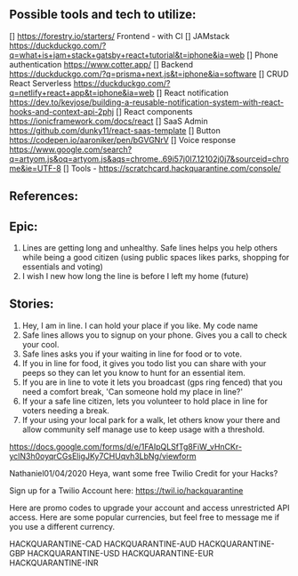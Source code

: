 ## Possible tools and tech to utilize:
[] https://forestry.io/starters/ Frontend - with CI
[] JAMstack https://duckduckgo.com/?q=what+is+jam+stack+gatsby+react+tutorial&t=iphone&ia=web
[] Phone authentication https://www.cotter.app/
[] Backend https://duckduckgo.com/?q=prisma+next.js&t=iphone&ia=software
[] CRUD React Serverless https://duckduckgo.com/?q=netlify+react+app&t=iphone&ia=web
[] React notification https://dev.to/kevjose/building-a-reusable-notification-system-with-react-hooks-and-context-api-2phj
[] React components https://ionicframework.com/docs/react
[] SaaS Admin https://github.com/dunky11/react-saas-template
[] Button https://codepen.io/aaroniker/pen/bGVGNrV
[] Voice response https://www.google.com/search?q=artyom.js&oq=artyom.js&aqs=chrome..69i57j0l7.12102j0j7&sourceid=chrome&ie=UTF-8
[] Tools - https://scratchcard.hackquarantine.com/console/


## References:

## Epic:
1. Lines are getting long and unhealthy. Safe lines helps you help others while being a good citizen (using public spaces likes parks, shopping for essentials and voting)
1. I wish I new how long the line is before I left my home (future)

## Stories:
1. Hey, I am in line. I can hold your place if you like. My code name
2. Safe lines allows you to signup on your phone. Gives you a call to check your cool.
1. Safe lines asks you if your waiting in line for food or to vote.
1. If you in line for food, it gives you todo list you can share with your peeps so they can let you know to hunt for an essential item.
1. If you are in line to vote it lets you broadcast (gps ring fenced) that you need a comfort break, 'Can someone hold my place in line?'
1. If your a safe line citizen, lets you volunteer to hold place in line for voters needing a break.
1. If your using your local park for a walk, let others know your there and allow community self manage use to keep usage with a threshold.



https://docs.google.com/forms/d/e/1FAIpQLSfTg8FiW_vHnCKr-yclN3h0oyqrCGsEligJKy7CHUqvh3LbNg/viewform


Nathaniel01/04/2020
Heya, want some free Twilio Credit for your Hacks?

Sign up for a Twilio Account here: https://twil.io/hackquarantine

Here are promo codes to upgrade your account and access unrestricted API access. Here are some popular currencies, but feel free to message me if you use a different currency.

HACKQUARANTINE-CAD
HACKQUARANTINE-AUD
HACKQUARANTINE-GBP
HACKQUARANTINE-USD
HACKQUARANTINE-EUR
HACKQUARANTINE-INR
